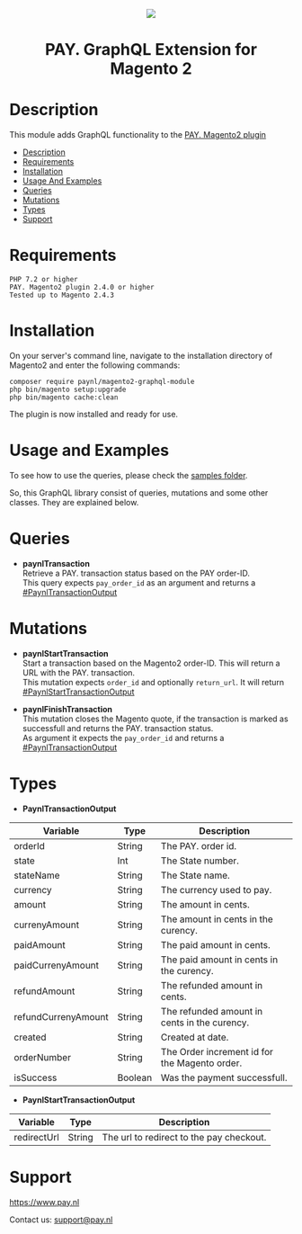 <p align="center">
    <img src="https://www.pay.nl/uploads/1/brands/main_logo.png" />
</p>
<h1 align="center">PAY. GraphQL Extension for Magento 2</h1>
  
# Description

This module adds GraphQL functionality to the [PAY. Magento2 plugin](https://github.com/paynl/magento2-plugin)

- [Description](#description)
- [Requirements](#requirements)
- [Installation](#installation)
- [Usage And Examples](#usage-and-examples)
- [Queries](#queries)
- [Mutations](#mutations)
- [Types](#types)
- [Support](#support)


# Requirements
    PHP 7.2 or higher
    PAY. Magento2 plugin 2.4.0 or higher
    Tested up to Magento 2.4.3


# Installation

On your server's command line, navigate to the installation directory of Magento2 and enter the following commands:

```
composer require paynl/magento2-graphql-module
php bin/magento setup:upgrade
php bin/magento cache:clean
```

The plugin is now installed and ready for use.

# Usage and Examples
To see how to use the queries, please check the [samples folder](/samples). <br/>

So, this GraphQL library consist of queries, mutations and some other classes.
They are explained below.

# Queries

- **paynlTransaction**<br/>
Retrieve a PAY. transaction status based on the PAY order-ID.<br/>
This query expects `pay_order_id` as an argument and returns a [#PaynlTransactionOutput](#paynltransactionoutput)

# Mutations

- **paynlStartTransaction**</br>
Start a transaction based on the Magento2 order-ID. This will return a URL with the PAY. transaction.<br/>
This mutation expects `order_id` and optionally `return_url`. It will return [#PaynlStartTransactionOutput](#paynlstarttransactionoutput)

- **paynlFinishTransaction**</br>
This mutation closes the Magento quote, if the transaction is marked as successfull and returns the PAY. transaction status. <br/>
As argument it expects the `pay_order_id` and returns a [#PaynlTransactionOutput](#paynltransactionoutput)

# Types

- **PaynlTransactionOutput**

| Variable            | Type    | Description                                   |
| ------------------- | ------- | --------------------------------------------- |
| orderId             | String  | The PAY. order id.                            |
| state               | Int     | The State number.                             |
| stateName           | String  | The State name.                               |
| currency            | String  | The currency used to pay.                     |
| amount              | String  | The amount in cents.                          |
| currenyAmount       | String  | The amount in cents in the curency.           |
| paidAmount          | String  | The paid amount in cents.                     |
| paidCurrenyAmount   | String  | The paid amount in cents in the curency.      |
| refundAmount        | String  | The refunded amount in cents.                 |
| refundCurrenyAmount | String  | The refunded amount in cents in the curency.  |
| created             | String  | Created at date.                              |
| orderNumber         | String  | The Order increment id for the Magento order. |
| isSuccess           | Boolean | Was the payment successfull.                  |

- **PaynlStartTransactionOutput**

| Variable    | Type   | Description                              |
| ----------- | ------ | ---------------------------------------- |
| redirectUrl | String | The url to redirect to the pay checkout. |

# Support
https://www.pay.nl

Contact us: support@pay.nl
